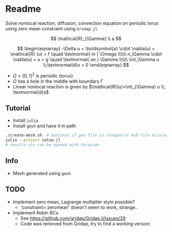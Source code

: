 # Readme

Solve nonlocal reaction, diffusion, convection equation on periodic torus using zero mean constraint using `Gridap.jl`

$$
\mathcal{R}_{\Gamma} \\
a
$$

$$
\begin{eqnarray}
-\Delta u + \boldsymbol{a} \cdot \nabla(u) + \mathcal{R} (u) = f \quad \textnormal{ in } \Omega \\\\\\
n_\Gamma \cdot \nabla(u) + u = g \quad \textnormal{ on } \Gamma \\\\\\
\int_\Gamma u \\;\textnormal{d}s = 0
\end{eqnarray}
$$

- $\Omega = {[0,1]}^2$ is periodic (torus)
- $\Omega$ has a hole in the middle with boundary $\Gamma$
- Linear nonlocal reaction is given by $\mathcal{R}(u)=\int_{\Gamma} u \\; \textnormal{d}s$

## Tutorial

- Install `julia`
- Install `gmsh` and have it in path

```bash
./create-mesh.sh  # optional if geo-file is changed or msh-file missing
julia --project solve.jl
# results.vtu can be opened with Paraview
```

## Info

- Mesh generated using `gmsh`

## TODO

- Implement zero mean, Lagrange multiplier style possible?
  - 'constraint=:zeromean' doesn't seem to work, strange..
- Implement Robin BCs
  - See https://github.com/gridap/Gridap.jl/issues/29
  - Code was removed from Gridap, try to find a working version
